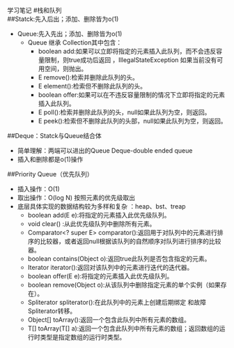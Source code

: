 学习笔记
#栈和队列<br>
##Statck:先入后出；添加、删除皆为o(1)<br>
* Queue:先入先出；添加、删除皆为o(1)<br>
  * Queue 继承 Collection其中包含：
    * boolean add:如果可以立即将指定的元素插入此队列，而不会违反容量限制，则true成功后返回 ，IllegalStateException 如果当前没有可用空间，则抛出。<br>
    * E remove():检索并删除此队列的头。
    * E element():检索但不删除此队列的头。
    * boolean offer:如果可以在不违反容量限制的情况下立即将指定的元素插入此队列。
    * E poll():检索并删除此队列的头，null如果此队列为空，则返回。
    * E peek():检索但不删除此队列的头部，null如果此队列为空，则返回。

##Deque：Statck与Queue结合体<br>
  * 简单理解：两端可以进出的Queue Deque-double ended queue<br>
  * 插入和删除都是o(1)操作<br>
  
##Priority Queue（优先队列）<br>
   * 插入操作：O(1)<br>
   * 取出操作：O(log N) 按照元素的优先级取出<br>
   * 底层具体实现的数据结构较为多样和复杂 ：heap、bst、treap<br>
     * boolean	add​(E e):将指定的元素插入此优先级队列。<br>
     * void	clear()	:从此优先级队列中删除所有元素。<br>
     * Comparator<? super E> comparator():返回用于对队列中的元素进行排序的比较器，或者返回null根据该队列的自然顺序对队列进行排序的比较器。<br>
     * boolean	contains​(Object o):返回true此队列是否包含指定的元素。<br>
     * Iterator<E>	iterator():返回对该队列中的元素进行迭代的迭代器。<br>
     * boolean	offer​(E e):将指定的元素插入此优先级队列。<br>
     * boolean	remove​(Object o):从该队列中删除指定元素的单个实例（如果存在）。<br>
     * Spliterator<E>	spliterator():在此队列中的元素上创建后期绑定 和故障 Spliterator转移。<br>
     * Object[]	toArray():返回一个包含此队列中所有元素的数组。<br>
     * <T> T[]	toArray​(T[] a):返回一个包含此队列中所有元素的数组；返回数组的运行时类型是指定数组的运行时类型。<br>